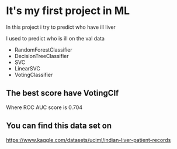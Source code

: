 # It's my first project in ML

In this project i try to predict who have ill liver

I used to predict who is ill on the val data 
- RandomForestClassifier
- DecisionTreeClassifier
- SVC
- LinearSVC
- VotingClassifier


## The best score have VotingClf

Where ROC AUC score is 0.704

## You can find this data set on 
https://www.kaggle.com/datasets/uciml/indian-liver-patient-records
